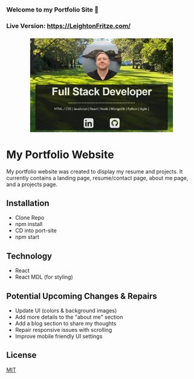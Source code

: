 ### Welcome to my Portfolio Site 👋
### Live Version: https://LeightonFritze.com/
###
###

<div align="center">
  <img width="75%" src="port-site/screenshot.jpg" alt="cover" />
</div>

# My Portfolio Website

My portfolio website was created to display my resume and projects. It currently contains a landing page, resume/contact page, about me page, and a projects page.

## Installation

- Clone Repo
- npm install
- CD into port-site
- npm start

## Technology 

- React
- React MDL (for styling)

## Potential Upcoming Changes & Repairs
- Update UI (colors & background images)
- Add more details to the "about me" section
- Add a blog section to share my thoughts
- Repair responsive issues with scrolling
- Improve mobile friendly UI settings

## License
[MIT](https://choosealicense.com/licenses/mit/)

